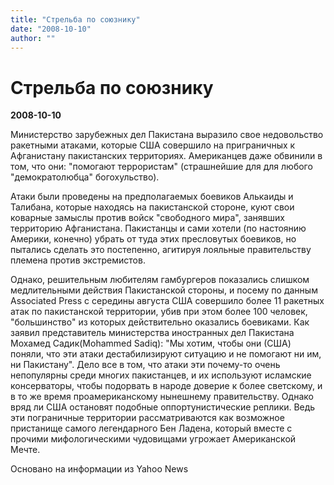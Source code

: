 ```yaml
---
title: "Стрельба по союзнику"
date: "2008-10-10"
author: ""
---
```


# Стрельба по союзнику

**2008-10-10** 

Министерство зарубежных дел Пакистана выразило свое недовольство ракетными атаками, которые США совершило на приграничных к Афганистану пакистанских территориях. Американцев даже обвинили в том, что они: "помогают террористам" (страшнейшие для для любого "демократолюбца" богохульство).

Атаки были проведены на предполагаемых боевиков Алькаиды и Талибана, которые находясь на пакистанской стороне, куют свои коварные замыслы против войск "свободного мира", занявших территорию Афганистана. Пакистанцы и сами хотели (по настоянию Америки, конечно) убрать от туда этих пресловутых боевиков, но пытались сделать это постепенно, агитируя лояльные правительству племена против экстремистов.

Однако, решительным любителям гамбургеров показались слишком медлительными действия Пакистанской стороны, и посему по данным Associated Press с середины августа США совершило более 11 ракетных атак по пакистанской территории, убив при этом более 100 человек, "большинство" из которых действительно оказались боевиками. Как заявил представитель министерства иностранных дел Пакистана Мохамед Садик(Mohammed Sadiq): "Мы хотим, чтобы они (США) поняли, что эти атаки дестабилизируют ситуацию и не помогают ни им, ни Пакистану". Дело все в том, что атаки эти почему-то очень непопулярны среди многих пакистанцев, и их используют исламские консерваторы, чтобы подорвать в народе доверие к более светскому, и в то же время проамериканскому нынешнему правительству. Однако вряд ли США остановят подобные оппортунистические реплики. Ведь эти пограничные территории рассматриваются как возможное пристанище самого легендарного Бен Ладена, который вместе с прочими мифологическими чудовищами угрожает Американской Мечте.

Основано на информации из Yahoo News